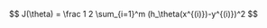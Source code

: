 
<script type="text/javascript" src="http://cdn.mathjax.org/mathjax/latest/MathJax.js?config=default">
</script>
$$
J(\theta) = \frac 1 2 \sum_{i=1}^m (h_\theta(x^{(i)})-y^{(i)})^2
$$

